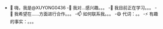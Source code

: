 - 👋 嗨，我是@XUYONG0436
-👀 我对…感兴趣。。。
-🌱 我目前正在学习。。。
-💞️ 我希望在……方面进行合作。。。
-📫 如何联系我。。。
-😄 代词：。。
-⚡ 有趣的事实：。。。

<!---
XUYONG0436/XUYONG0436是一个✨ 特殊的✨ 因为它的`README.md`（此文件）出现在GitHub配置文件中。
您可以单击预览链接查看更改。
--->
